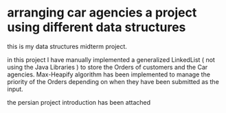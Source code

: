 # arranging car agencies a project using different data structures

this is my data structures midterm project.


in this project I have manually implemented a generalized LinkedList ( not using the Java Libraries ) to store the Orders of customers and the Car agencies.
Max-Heapify algorithm has been implemented to manage the priority of the Orders depending on when they have been submitted as the input.

the persian project introduction has been attached
